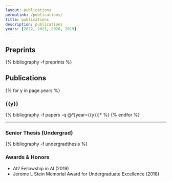 ```yaml
---
layout: publications
permalink: /publications/
title: publications
description: publications
years: [2022, 2021, 2020, 2019]
---
```


## Preprints

{% bibliography -f preprints %}

## Publications

{% for y in page.years %}
  <h3 class="year">{{y}}</h3>
  {% bibliography -f papers -q @*[year={{y}}]* %}
{% endfor %}

----

### Senior Thesis (Undergrad)


{% bibliography -f undergradthesis %}

### Awards & Honors

<ul>
    <li>AI2 Fellowship in AI (2019)</li>
    <li>Jerome L Stein Memorial Award for Undergraduate Excellence (2018)</li>
</ul>
